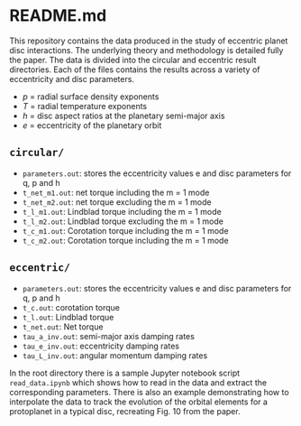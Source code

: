 # README.md

This repository contains the data produced in the study of eccentric planet disc interactions. The underlying theory and methodology is detailed fully the paper. The data is divided into the circular and eccentric result directories. Each of the files contains the results across a variety of eccentricity and disc parameters.

- $p$ = radial surface density exponents
- $T$ = radial temperature exponents
- $h$ = disc aspect ratios at the planetary semi-major axis
- $e$ = eccentricity of the planetary orbit

## `circular/ `
- `parameters.out`: stores the eccentricity values e and disc parameters for q, p and h
- `t_net_m1.out`: net torque including the m = 1 mode
- `t_net_m2.out`: net torque excluding the m = 1 mode
- `t_l_m1.out`: Lindblad torque including the m = 1 mode
- `t_l_m2.out`: Lindblad torque excluding the m = 1 mode
- `t_c_m1.out`: Corotation torque including the m = 1 mode
- `t_c_m2.out`: Corotation torque including the m = 1 mode

## `eccentric/` 
- `parameters.out`: stores the eccentricity values e and disc parameters for q, p and h
- `t_c.out`: corotation torque
- `t_l.out`: Lindblad torque
- `t_net.out`: Net torque
- `tau_a_inv.out`: semi-major axis damping rates
- `tau_e_inv.out`: eccentricity damping rates
- `tau_L_inv.out`: angular momentum damping rates

In the root directory there is a sample Jupyter notebook script `read_data.ipynb` which shows how to read in the data and extract the corresponding parameters. There is also an example demonstrating how to interpolate the data to track the evolution of the orbital elements for a protoplanet in a typical disc, recreating Fig. 10 from the paper.



